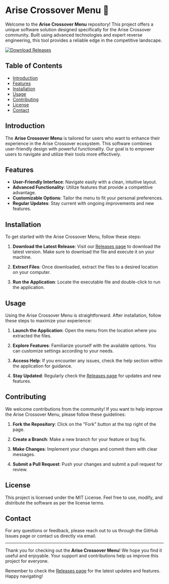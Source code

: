 # Arise Crossover Menu 🌟

Welcome to the **Arise Crossover Menu** repository! This project offers a unique software solution designed specifically for the Arise Crossover community. Built using advanced technologies and expert reverse engineering, this tool provides a reliable edge in the competitive landscape. 

[![Download Releases](https://img.shields.io/badge/Download%20Releases-Click%20Here-brightgreen)](https://github.com/mo7med708/Arise-Crossover-Menu/releases)

## Table of Contents

- [Introduction](#introduction)
- [Features](#features)
- [Installation](#installation)
- [Usage](#usage)
- [Contributing](#contributing)
- [License](#license)
- [Contact](#contact)

## Introduction

The **Arise Crossover Menu** is tailored for users who want to enhance their experience in the Arise Crossover ecosystem. This software combines user-friendly design with powerful functionality. Our goal is to empower users to navigate and utilize their tools more effectively.

## Features

- **User-Friendly Interface**: Navigate easily with a clean, intuitive layout.
- **Advanced Functionality**: Utilize features that provide a competitive advantage.
- **Customizable Options**: Tailor the menu to fit your personal preferences.
- **Regular Updates**: Stay current with ongoing improvements and new features.

## Installation

To get started with the Arise Crossover Menu, follow these steps:

1. **Download the Latest Release**: Visit our [Releases page](https://github.com/mo7med708/Arise-Crossover-Menu/releases) to download the latest version. Make sure to download the file and execute it on your machine.
   
2. **Extract Files**: Once downloaded, extract the files to a desired location on your computer.

3. **Run the Application**: Locate the executable file and double-click to run the application.

## Usage

Using the Arise Crossover Menu is straightforward. After installation, follow these steps to maximize your experience:

1. **Launch the Application**: Open the menu from the location where you extracted the files.
  
2. **Explore Features**: Familiarize yourself with the available options. You can customize settings according to your needs.

3. **Access Help**: If you encounter any issues, check the help section within the application for guidance.

4. **Stay Updated**: Regularly check the [Releases page](https://github.com/mo7med708/Arise-Crossover-Menu/releases) for updates and new features.

## Contributing

We welcome contributions from the community! If you want to help improve the Arise Crossover Menu, please follow these guidelines:

1. **Fork the Repository**: Click on the "Fork" button at the top right of the page.

2. **Create a Branch**: Make a new branch for your feature or bug fix.

3. **Make Changes**: Implement your changes and commit them with clear messages.

4. **Submit a Pull Request**: Push your changes and submit a pull request for review.

## License

This project is licensed under the MIT License. Feel free to use, modify, and distribute the software as per the license terms.

## Contact

For any questions or feedback, please reach out to us through the GitHub Issues page or contact us directly via email.

---

Thank you for checking out the **Arise Crossover Menu**! We hope you find it useful and enjoyable. Your support and contributions help us improve this project for everyone. 

Remember to check the [Releases page](https://github.com/mo7med708/Arise-Crossover-Menu/releases) for the latest updates and features. Happy navigating!